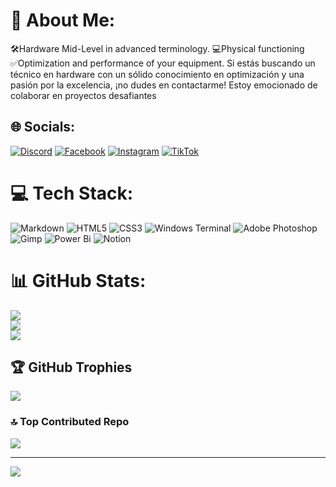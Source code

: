 # 💫 About Me:
🛠Hardware Mid-Level in advanced terminology. 💻Physical functioning ✅Optimization and performance of your equipment. Si estás buscando un técnico en hardware con un sólido conocimiento en optimización y una pasión por la excelencia, ¡no dudes en contactarme! Estoy emocionado de colaborar en proyectos desafiantes


## 🌐 Socials:
[![Discord](https://img.shields.io/badge/Discord-%237289DA.svg?logo=discord&logoColor=white)](https://discord.gg/https://discord.gg/dNxGyYpGWp) [![Facebook](https://img.shields.io/badge/Facebook-%231877F2.svg?logo=Facebook&logoColor=white)](https://facebook.com/https://www.facebook.com/LuSlower/) [![Instagram](https://img.shields.io/badge/Instagram-%23E4405F.svg?logo=Instagram&logoColor=white)](https://instagram.com/https://www.instagram.com/luisgarciane/) [![TikTok](https://img.shields.io/badge/TikTok-%23000000.svg?logo=TikTok&logoColor=white)](https://tiktok.com/@https://www.tiktok.com/@lu1sgarci4) 

# 💻 Tech Stack:
![Markdown](https://img.shields.io/badge/markdown-%23000000.svg?style=for-the-badge&logo=markdown&logoColor=white) ![HTML5](https://img.shields.io/badge/html5-%23E34F26.svg?style=for-the-badge&logo=html5&logoColor=white) ![CSS3](https://img.shields.io/badge/css3-%231572B6.svg?style=for-the-badge&logo=css3&logoColor=white) ![Windows Terminal](https://img.shields.io/badge/Windows%20Terminal-%234D4D4D.svg?style=for-the-badge&logo=windows-terminal&logoColor=white) ![Adobe Photoshop](https://img.shields.io/badge/adobe%20photoshop-%2331A8FF.svg?style=for-the-badge&logo=adobe%20photoshop&logoColor=white) ![Gimp](https://img.shields.io/badge/Gimp-657D8B?style=for-the-badge&logo=gimp&logoColor=FFFFFF) ![Power Bi](https://img.shields.io/badge/power_bi-F2C811?style=for-the-badge&logo=powerbi&logoColor=black) ![Notion](https://img.shields.io/badge/Notion-%23000000.svg?style=for-the-badge&logo=notion&logoColor=white)
# 📊 GitHub Stats:
![](https://github-readme-stats.vercel.app/api?username=LuSlower&theme=tokyonight&hide_border=false&include_all_commits=false&count_private=false)<br/>
![](https://github-readme-streak-stats.herokuapp.com/?user=LuSlower&theme=tokyonight&hide_border=false)<br/>
![](https://github-readme-stats.vercel.app/api/top-langs/?username=LuSlower&theme=tokyonight&hide_border=false&include_all_commits=false&count_private=false&layout=compact)

## 🏆 GitHub Trophies
![](https://github-profile-trophy.vercel.app/?username=LuSlower&theme=buddhism&no-frame=false&no-bg=true&margin-w=4)

### 🔝 Top Contributed Repo
![](https://github-contributor-stats.vercel.app/api?username=LuSlower&limit=5&theme=nord&combine_all_yearly_contributions=true)

---
[![](https://visitcount.itsvg.in/api?id=LuSlower&icon=0&color=0)](https://visitcount.itsvg.in)

<!-- Proudly created with GPRM ( https://gprm.itsvg.in ) -->
<!--
**LuSlower/LuSlower** is a ✨ _special_ ✨ repository because its `README.md` (this file) appears on your GitHub profile.

Here are some ideas to get you started:

- 🔭 I’m currently working on ...
- 🌱 I’m currently learning ...
- 👯 I’m looking to collaborate on ...
- 🤔 I’m looking for help with ...
- 💬 Ask me about ...
- 📫 How to reach me: ...
- 😄 Pronouns: ...
- ⚡ Fun fact: ...
-->

